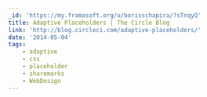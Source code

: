 ```yaml
---
_id: 'https://my.framasoft.org/u/borisschapira/?sTnqyQ'
title: Adaptive Placeholders | The Circle Blog
link: 'http://blog.circleci.com/adaptive-placeholders/'
date: '2014-05-04'
tags:
    - adaptive
    - css
    - placeholder
    - sharemarks
    - WebDesign
---
```


<div class="markdown"><p></p></div>
